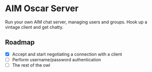 # AIM Oscar Server

Run your own AIM chat server, managing users and groups. Hook up a vintage client and get chatty.

## Roadmap

- [x] Accept and start negotiating a connection with a client
- [ ] Perform username/password authentication
- [ ] The rest of the owl
